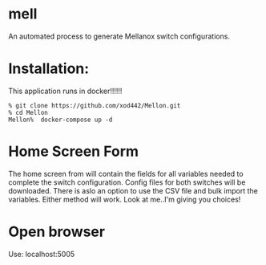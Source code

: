 # mell
An automated process to generate Mellanox switch configurations.



# Installation:

This application runs in docker!!!!!! 

```
% git clone https://github.com/xod442/Mellon.git
% cd Mellon
Mellon%  docker-compose up -d
```



# Home Screen Form
The home screen from will contain the fields for all variables needed to
complete the switch configuration. Config files for both switches will be
downloaded. There is aslo an option to use the CSV file and bulk import the
variables. Either method will work. Look at me..I'm giving you choices!


# Open browser
Use: localhost:5005
